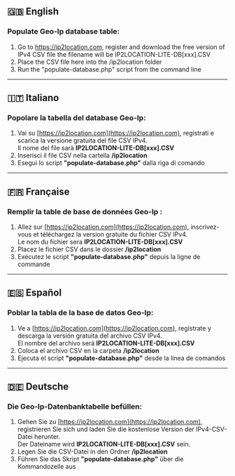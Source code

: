 ## 🇬🇧 English 
### Populate Geo-Ip database table:
1) Go to https://ip2location.com, register and download the free version of IPv4 CSV file
the filename will be IP2LOCATION-LITE-DB[xxx].CSV
2) Place the CSV file here into the /ip2location folder
3) Run the "populate-database.php" script from the command line
---
## 🇮🇹 Italiano
### Popolare la tabella del database Geo-Ip:
1) Vai su [https://ip2location.com](https://ip2location.com), registrati e scarica la versione gratuita del file CSV IPv4.  
   Il nome del file sarà **IP2LOCATION-LITE-DB[xxx].CSV**  
2) Inserisci il file CSV nella cartella **/ip2location**  
3) Esegui lo script **"populate-database.php"** dalla riga di comando  
---
## 🇫🇷 Française 
### Remplir la table de base de données Geo-Ip :
1) Allez sur [https://ip2location.com](https://ip2location.com), inscrivez-vous et téléchargez la version gratuite du fichier CSV IPv4.  
   Le nom du fichier sera **IP2LOCATION-LITE-DB[xxx].CSV**  
2) Placez le fichier CSV dans le dossier **/ip2location**  
3) Exécutez le script **"populate-database.php"** depuis la ligne de commande  
---
## 🇪🇸 Español
### Poblar la tabla de la base de datos Geo-Ip:
1) Ve a [https://ip2location.com](https://ip2location.com), regístrate y descarga la versión gratuita del archivo CSV IPv4.  
   El nombre del archivo será **IP2LOCATION-LITE-DB[xxx].CSV**  
2) Coloca el archivo CSV en la carpeta **/ip2location**  
3) Ejecuta el script **"populate-database.php"** desde la línea de comandos  
---
## 🇩🇪 Deutsche  
### Die Geo-Ip-Datenbanktabelle befüllen:
1) Gehen Sie zu [https://ip2location.com](https://ip2location.com), registrieren Sie sich und laden Sie die kostenlose Version der IPv4-CSV-Datei herunter.  
   Der Dateiname wird **IP2LOCATION-LITE-DB[xxx].CSV** sein.  
2) Legen Sie die CSV-Datei in den Ordner **/ip2location**  
3) Führen Sie das Skript **"populate-database.php"** über die Kommandozeile aus  
